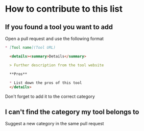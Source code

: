 # How to contribute to this list

## If you found a tool you want to add

Open a pull request and use the following format

```markdown
* [Tool name](Tool URL)

  <details><summary>Details</summary>

  > Further description from the tool website

  **Pros**

  * List down the pros of this tool
  </details>
```

Don't forget to add it to the correct category

## I can't find the category my tool belongs to

Suggest a new category in the same pull request
